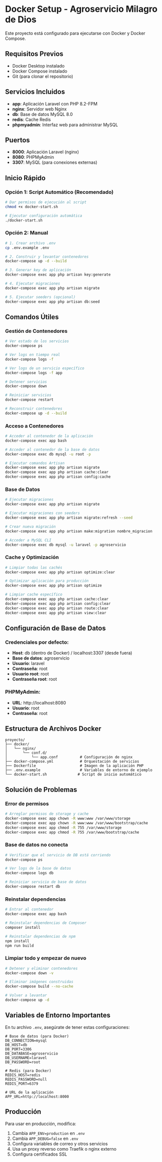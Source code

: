 # Docker Setup - Agroservicio Milagro de Dios

Este proyecto está configurado para ejecutarse con Docker y Docker Compose.

## Requisitos Previos

- Docker Desktop instalado
- Docker Compose instalado
- Git (para clonar el repositorio)

## Servicios Incluidos

- **app**: Aplicación Laravel con PHP 8.2-FPM
- **nginx**: Servidor web Nginx
- **db**: Base de datos MySQL 8.0
- **redis**: Cache Redis
- **phpmyadmin**: Interfaz web para administrar MySQL

## Puertos

- **8000**: Aplicación Laravel (nginx)
- **8080**: PHPMyAdmin
- **3307**: MySQL (para conexiones externas)

## Inicio Rápido

### Opción 1: Script Automático (Recomendado)

```bash
# Dar permisos de ejecución al script
chmod +x docker-start.sh

# Ejecutar configuración automática
./docker-start.sh
```

### Opción 2: Manual

```bash
# 1. Crear archivo .env
cp .env.example .env

# 2. Construir y levantar contenedores
docker-compose up -d --build

# 3. Generar key de aplicación
docker-compose exec app php artisan key:generate

# 4. Ejecutar migraciones
docker-compose exec app php artisan migrate

# 5. Ejecutar seeders (opcional)
docker-compose exec app php artisan db:seed
```

## Comandos Útiles

### Gestión de Contenedores

```bash
# Ver estado de los servicios
docker-compose ps

# Ver logs en tiempo real
docker-compose logs -f

# Ver logs de un servicio específico
docker-compose logs -f app

# Detener servicios
docker-compose down

# Reiniciar servicios
docker-compose restart

# Reconstruir contenedores
docker-compose up -d --build
```

### Acceso a Contenedores

```bash
# Acceder al contenedor de la aplicación
docker-compose exec app bash

# Acceder al contenedor de la base de datos
docker-compose exec db mysql -u root -p

# Ejecutar comandos Artisan
docker-compose exec app php artisan migrate
docker-compose exec app php artisan cache:clear
docker-compose exec app php artisan config:cache
```

### Base de Datos

```bash
# Ejecutar migraciones
docker-compose exec app php artisan migrate

# Ejecutar migraciones con seeders
docker-compose exec app php artisan migrate:refresh --seed

# Crear nueva migración
docker-compose exec app php artisan make:migration nombre_migracion

# Acceder a MySQL CLI
docker-compose exec db mysql -u laravel -p agroservicio
```

### Cache y Optimización

```bash
# Limpiar todas las cachés
docker-compose exec app php artisan optimize:clear

# Optimizar aplicación para producción
docker-compose exec app php artisan optimize

# Limpiar cache específico
docker-compose exec app php artisan cache:clear
docker-compose exec app php artisan config:clear
docker-compose exec app php artisan route:clear
docker-compose exec app php artisan view:clear
```

## Configuración de Base de Datos

### Credenciales por defecto:

- **Host**: db (dentro de Docker) / localhost:3307 (desde fuera)
- **Base de datos**: agroservicio
- **Usuario**: laravel
- **Contraseña**: root
- **Usuario root**: root
- **Contraseña root**: root

### PHPMyAdmin:

- **URL**: http://localhost:8080
- **Usuario**: root
- **Contraseña**: root

## Estructura de Archivos Docker

```
proyecto/
├── docker/
│   └── nginx/
│       └── conf.d/
│           └── app.conf          # Configuración de nginx
├── docker-compose.yml            # Orquestación de servicios
├── Dockerfile                    # Imagen de la aplicación PHP
├── .env.example                  # Variables de entorno de ejemplo
└── docker-start.sh              # Script de inicio automático
```

## Solución de Problemas

### Error de permisos

```bash
# Arreglar permisos de storage y cache
docker-compose exec app chown -R www:www /var/www/storage
docker-compose exec app chown -R www:www /var/www/bootstrap/cache
docker-compose exec app chmod -R 755 /var/www/storage
docker-compose exec app chmod -R 755 /var/www/bootstrap/cache
```

### Base de datos no conecta

```bash
# Verificar que el servicio de DB está corriendo
docker-compose ps

# Ver logs de la base de datos
docker-compose logs db

# Reiniciar servicio de base de datos
docker-compose restart db
```

### Reinstalar dependencias

```bash
# Entrar al contenedor
docker-compose exec app bash

# Reinstalar dependencias de Composer
composer install

# Reinstalar dependencias de npm
npm install
npm run build
```

### Limpiar todo y empezar de nuevo

```bash
# Detener y eliminar contenedores
docker-compose down -v

# Eliminar imágenes construidas
docker-compose build --no-cache

# Volver a levantar
docker-compose up -d
```

## Variables de Entorno Importantes

En tu archivo `.env`, asegúrate de tener estas configuraciones:

```env
# Base de datos (para Docker)
DB_CONNECTION=mysql
DB_HOST=db
DB_PORT=3306
DB_DATABASE=agroservicio
DB_USERNAME=laravel
DB_PASSWORD=root

# Redis (para Docker)
REDIS_HOST=redis
REDIS_PASSWORD=null
REDIS_PORT=6379

# URL de la aplicación
APP_URL=http://localhost:8000
```

## Producción

Para usar en producción, modifica:

1. Cambia `APP_ENV=production` en `.env`
2. Cambia `APP_DEBUG=false` en `.env`
3. Configura variables de correo y otros servicios
4. Usa un proxy reverso como Traefik o nginx externo
5. Configura certificados SSL
